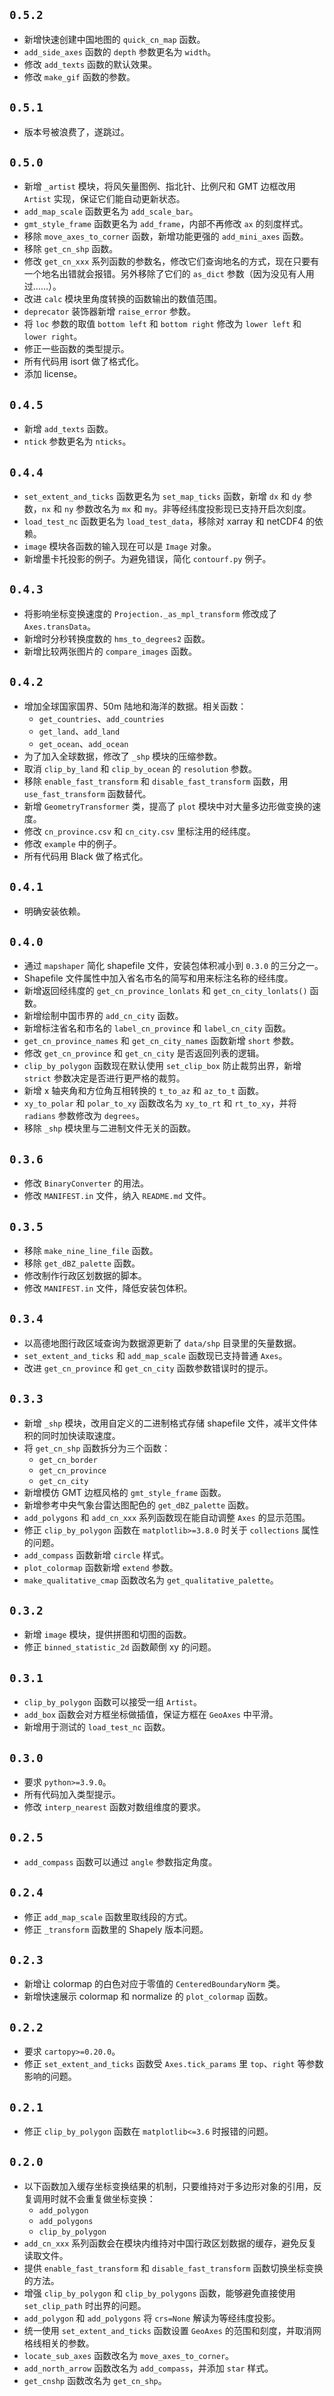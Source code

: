 ## `0.5.2`

- 新增快速创建中国地图的 `quick_cn_map` 函数。
- `add_side_axes` 函数的 `depth` 参数更名为 `width`。
- 修改 `add_texts` 函数的默认效果。
- 修改 `make_gif` 函数的参数。

## `0.5.1`

- 版本号被浪费了，遂跳过。

## `0.5.0`

- 新增 `_artist` 模块，将风矢量图例、指北针、比例尺和 GMT 边框改用 `Artist` 实现，保证它们能自动更新状态。
- `add_map_scale` 函数更名为 `add_scale_bar`。
- `gmt_style_frame` 函数更名为 `add_frame`，内部不再修改 `ax` 的刻度样式。
- 移除 `move_axes_to_corner` 函数，新增功能更强的 `add_mini_axes` 函数。
- 移除 `get_cn_shp` 函数。
- 修改 `get_cn_xxx` 系列函数的参数名，修改它们查询地名的方式，现在只要有一个地名出错就会报错。另外移除了它们的 `as_dict` 参数（因为没见有人用过……）。
- 改进 `calc` 模块里角度转换的函数输出的数值范围。
- `deprecator` 装饰器新增 `raise_error` 参数。
- 将 `loc` 参数的取值 `bottom left` 和 `bottom right` 修改为 `lower left` 和 `lower right`。
- 修正一些函数的类型提示。
- 所有代码用 isort 做了格式化。
- 添加 license。

## `0.4.5`

- 新增 `add_texts` 函数。
- `ntick` 参数更名为 `nticks`。

## `0.4.4`

- `set_extent_and_ticks` 函数更名为 `set_map_ticks` 函数，新增 `dx` 和 `dy` 参数，`nx` 和 `ny` 参数改名为 `mx` 和 `my`。非等经纬度投影现已支持开启次刻度。
- `load_test_nc` 函数更名为 `load_test_data`，移除对 xarray 和 netCDF4 的依赖。
- `image` 模块各函数的输入现在可以是 `Image` 对象。
- 新增墨卡托投影的例子。为避免错误，简化 `contourf.py` 例子。

## `0.4.3`

- 将影响坐标变换速度的 `Projection._as_mpl_transform` 修改成了 `Axes.transData`。
- 新增时分秒转换度数的 `hms_to_degrees2` 函数。
- 新增比较两张图片的 `compare_images` 函数。

## `0.4.2`

- 增加全球国家国界、50m 陆地和海洋的数据。相关函数：
  - `get_countries`、`add_countries`
  - `get_land`、`add_land`
  - `get_ocean`、`add_ocean`
- 为了加入全球数据，修改了 `_shp` 模块的压缩参数。
- 取消 `clip_by_land` 和 `clip_by_ocean` 的 `resolution` 参数。
- 移除 `enable_fast_transform` 和 `disable_fast_transform` 函数，用 `use_fast_transform` 函数替代。
- 新增 `GeometryTransformer` 类，提高了 `plot` 模块中对大量多边形做变换的速度。
- 修改 `cn_province.csv` 和 `cn_city.csv` 里标注用的经纬度。
- 修改 `example` 中的例子。
- 所有代码用 Black 做了格式化。

## `0.4.1`

- 明确安装依赖。

## `0.4.0`

- 通过 `mapshaper` 简化 shapefile 文件，安装包体积减小到 `0.3.0` 的三分之一。
- Shapefile 文件属性中加入省名市名的简写和用来标注名称的经纬度。
- 新增返回经纬度的 `get_cn_province_lonlats` 和 `get_cn_city_lonlats()` 函数。
- 新增绘制中国市界的 `add_cn_city` 函数。
- 新增标注省名和市名的 `label_cn_province` 和 `label_cn_city` 函数。
- `get_cn_province_names` 和 `get_cn_city_names` 函数新增 `short` 参数。
- 修改 `get_cn_province` 和 `get_cn_city` 是否返回列表的逻辑。
- `clip_by_polygon` 函数现在默认使用 `set_clip_box` 防止裁剪出界，新增 `strict` 参数决定是否进行更严格的裁剪。
- 新增 x 轴夹角和方位角互相转换的 `t_to_az` 和 `az_to_t` 函数。
- `xy_to_polar` 和 `polar_to_xy` 函数改名为 `xy_to_rt` 和 `rt_to_xy`，并将 `radians` 参数修改为 `degrees`。
- 移除 `_shp` 模块里与二进制文件无关的函数。

## `0.3.6`

- 修改 `BinaryConverter` 的用法。
- 修改 `MANIFEST.in` 文件，纳入 `README.md` 文件。

## `0.3.5`

- 移除 `make_nine_line_file` 函数。
- 移除 `get_dBZ_palette` 函数。
- 修改制作行政区划数据的脚本。
- 修改 `MANIFEST.in` 文件，降低安装包体积。

## `0.3.4`

- 以高德地图行政区域查询为数据源更新了 `data/shp` 目录里的矢量数据。
- `set_extent_and_ticks` 和 `add_map_scale` 函数现已支持普通 `Axes`。
- 改进 `get_cn_province` 和 `get_cn_city` 函数参数错误时的提示。

## `0.3.3`

- 新增 `_shp` 模块，改用自定义的二进制格式存储 shapefile 文件，减半文件体积的同时加快读取速度。
- 将 `get_cn_shp` 函数拆分为三个函数：
  - `get_cn_border`
  - `get_cn_province`
  - `get_cn_city`
- 新增模仿 GMT 边框风格的 `gmt_style_frame` 函数。
- 新增参考中央气象台雷达图配色的 `get_dBZ_palette` 函数。
- `add_polygons` 和 `add_cn_xxx` 系列函数现在能自动调整 `Axes` 的显示范围。
- 修正 `clip_by_polygon` 函数在 `matplotlib>=3.8.0` 时关于 `collections` 属性的问题。
- `add_compass` 函数新增 `circle` 样式。
- `plot_colormap` 函数新增 `extend` 参数。
- `make_qualitative_cmap` 函数改名为 `get_qualitative_palette`。

## `0.3.2`

- 新增 `image` 模块，提供拼图和切图的函数。
- 修正 `binned_statistic_2d` 函数颠倒 xy 的问题。

## `0.3.1`

- `clip_by_polygon` 函数可以接受一组 `Artist`。
- `add_box` 函数会对方框坐标做插值，保证方框在 `GeoAxes` 中平滑。
- 新增用于测试的 `load_test_nc` 函数。

## `0.3.0`

- 要求 `python>=3.9.0`。
- 所有代码加入类型提示。
- 修改 `interp_nearest` 函数对数组维度的要求。

## `0.2.5`

- `add_compass` 函数可以通过 `angle` 参数指定角度。

## `0.2.4`

- 修正 `add_map_scale` 函数里取线段的方式。
- 修正 `_transform` 函数里的 Shapely 版本问题。

## `0.2.3`

- 新增让 colormap 的白色对应于零值的 `CenteredBoundaryNorm` 类。
- 新增快速展示 colormap 和 normalize 的 `plot_colormap` 函数。

## `0.2.2`

- 要求 `cartopy>=0.20.0`。
- 修正 `set_extent_and_ticks` 函数受 `Axes.tick_params` 里 `top`、`right` 等参数影响的问题。

## `0.2.1`

- 修正 `clip_by_polygon` 函数在 `matplotlib<=3.6` 时报错的问题。

## `0.2.0`

- 以下函数加入缓存坐标变换结果的机制，只要维持对于多边形对象的引用，反复调用时就不会重复做坐标变换：
  - `add_polygon`
  - `add_polygons`
  - `clip_by_polygon`
- `add_cn_xxx` 系列函数会在模块内维持对中国行政区划数据的缓存，避免反复读取文件。
- 提供 `enable_fast_transform` 和 `disable_fast_transform` 函数切换坐标变换的方法。
- 增强 `clip_by_polygon` 和 `clip_by_polygons` 函数，能够避免直接使用 `set_clip_path` 时出界的问题。
- `add_polygon` 和 `add_polygons` 将 `crs=None` 解读为等经纬度投影。
- 统一使用 `set_extent_and_ticks` 函数设置 `GeoAxes` 的范围和刻度，并取消网格线相关的参数。
- `locate_sub_axes` 函数改名为 `move_axes_to_corner`。
- `add_north_arrow` 函数改名为 `add_compass`，并添加 `star` 样式。
- `get_cnshp` 函数改名为 `get_cn_shp`。